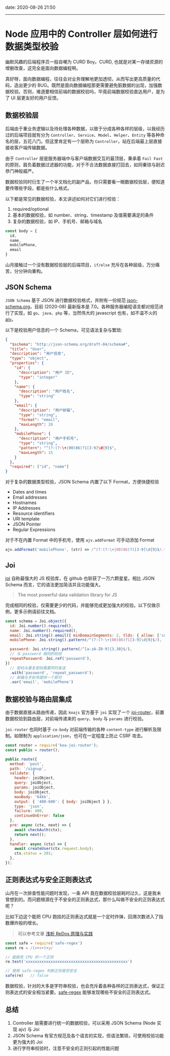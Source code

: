 date: 2020-08-26 21:50

---

# Node 应用中的 Controller 层如何进行数据类型校验

幽默风趣的后端程序员一般自嘲为 CURD Boy。CURD, 也就是对某一存储资源的增删改查，这完全是面向数据编程啊。

真好呀，面向数据编程，往往会对业务理解地更加透彻，从而写出更高质量的代码，造出更少的 BUG。既然是面向数据编程那更需要避免脏数据的出现，加强数据校验。否则，难道要相信前端的数据校验吗，毕竟前端数据校验直达用户，是为了 UI 层更友好的用户反馈。

## 数据校验层

后端由于重业务逻辑以及待处理各种数据，以致于分成各种各样的层级，以我经历过的后端项目就有分为 `Controller`、`Service`、`Model`、`Helper`、`Entity` 等各种命名的层，五花八门。但这里肯定有一个层称为 `Controller`，站在后端最上层直接接收客户端传输数据。

由于 `Controller` 层是服务器端中与客户端数据交互的最顶层，秉承着 `Fail Fast` 的原则，肩负着数据过滤器的功能，对于不合法数据直接打回去，如同秦琼与尉迟恭门神般威严。

数据校验同时衍生了一个半文档化的副产品，你只需要看一眼数据校验层，便知道要传哪些字段，都是些什么格式。

以下都是常见的数据校验，本文讲述如何对它们进行校验：

1. required/optional
1. 基本的数据校验，如 number、string、timestamp 及值需要满足的条件
1. 复杂的数据校验，如 IP、手机号、邮箱与域名 

``` js
const body = {
  id,
  name,
  mobilePhone,
  email
}
```

山月接触过一个没有数据校验层的后端项目，`if/else` 充斥在各种层级，万分痛苦，分分钟向重构。

## JSON Schema

`JSON Schema` 基于 JSON 进行数据校验格式，并附有一份规范 [json-schema.org](http://json-schema.org/)，目前 (2020-08) 最新版本是 7.0。各种服务器编程语言都对规范进行了实现，如 `go`、`java`、`php` 等，当然伟大的 javascript 也有，如不温不火的 [ajv](https://github.com/ajv-validator/ajv)。

以下是校验用户信息的一个 Schema，可见语法复杂与繁琐:

``` json
{
  "$schema": "http://json-schema.org/draft-04/schema#",
  "title": "User",
  "description": "用户信息",
  "type": "object",
  "properties": {
    "id": {
      "description": "用户 ID",
      "type": "integer"
    },
    "name": {
      "description": "用户姓名",
      "type": "string"
    },
    "email": {
      "description": "用户邮箱",
      "type": "string",
      "format": "email",
      "maxLength": 20
    },
    "mobilePhone": {
      "description": "用户手机号",
      "type": "string",
      "pattern": "^(?:(?:\+|00)86)?1[3-9]\d{9}$",
      "maxLength": 15
    }
  },
  "required": ["id", "name"]
}
```

对于复杂的数据类型校验，JSON Schema 内置了以下 Format，方便快捷校验

+ Dates and times
+ Email addresses
+ Hostnames
+ IP Addresses
+ Resource identifiers
+ URI template
+ JSON Pointer
+ Regular Expressions

对于不在内置 Format 中的手机号，使用 `ajv.addFormat` 可手动添加 Format

``` js
ajv.addFormat('mobilePhone', (str) => /^(?:(?:\+|00)86)?1[3-9]\d{9}$/.test(str));
```

## Joi

[joi](https://github.com/sideway/joi) 自称最强大的 JS 校验库，在 github 也斩获了一万六颗星星。相比 JSON Schema 而言，它的语法更加简洁并且功能强大。

> The most powerful data validation library for JS

完成相同的校验，仅需要更少的代码，并能够完成更加强大的校验。以下仅做示例，更多示例请前往文档。

``` js
const schema = Joi.object({
  id: Joi.number().required(),
  name: Joi.number().required(),
  email: Joi.string().email({ minDomainSegments: 2, tlds: { allow: ['com', 'net'] } }),
  mobilePhone: Joi.string().pattern(/^(?:(?:\+|00)86)?1[3-9]\d{9}$/),

  password: Joi.string().pattern(/^[a-zA-Z0-9]{3,30}$/),
  // 与 password 相同的校验
  repeatPassword: Joi.ref('password'),
})
  // 密码与重复密码需要同时发送
  .with('password', 'repeat_password');
  // 邮箱与手机号提供一个即可
  .xor('email', 'mobilePhone')
```

## 数据校验与路由层集成

由于数据直接从路由传递，因此 `koajs` 官方基于 `joi` 实现了一个 [joi-router](https://github.com/koajs/joi-router)，前置数据校验到路由层，对前端传递来的 `query`、`body` 与 `params` 进行校验。

`joi-router` 也同时基于 `co-body` 对前端传输的各种 `content-type` 进行解析及限制。如限制为 `application/json`，也可在一定程度上防止 CSRF 攻击。

``` js
const router = require('koa-joi-router');
const public = router();

public.route({
  method: 'post',
  path: '/signup',
  validate: {
    header: joiObject,
    query: joiObject,
    params: joiObject,
    body: joiObject,
    maxBody: '64kb',
    output: { '400-600': { body: joiObject } },
    type: 'json',
    failure: 400,
    continueOnError: false
  },
  pre: async (ctx, next) => {
    await checkAuth(ctx);
    return next();
  },
  handler: async (ctx) => {
    await createUser(ctx.request.body);
    ctx.status = 201;
  },
});
```

## 正则表达式与安全正则表达式

山月在一次排查性能问题时发现，一条 API 竟在数据校验层耗时过久，这是我未曾想到的。而问题根源在于不安全的正则表达式，那什么叫做不安全的正则表达式呢？

比如下边这个能把 CPU 跑挂的正则表达式就是一个定时炸弹，回溯次数进入了指数爆炸般的增长。

> 可以参考文章 [浅析 ReDos 原理与实践](https://www.freebuf.com/articles/network/124422.html)

``` js
const safe = require('safe-regex')
const re = /(x+x+)+y/

// 能跑死 CPU 的一个正则
re.test('xxxxxxxxxxxxxxxxxxxxxxxxxxxxxxxxxxxxxxxxxxxxx')

// 使用 safe-regex 判断正则是否安全
safe(re)   // false
```

数据校验，针对的大多是字符串校验，也会充斥着各种各样的正则表达式，保证正则表达式的安全相当紧要。[safe-regex](https://github.com/substack/safe-regex) 能够发现哪些不安全的正则表达式。

## 总结

1. Controller 层需要进行统一的数据校验，可以采用 JSON Schema (Node 实现 ajv) 与 Joi
1. JSON Schema 有官方规范及各个语言的实现，但语法繁琐，可使用校验功能更为强大的 Joi
1. 进行字符串校验时，注意不安全的正则引起的性能问题
